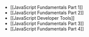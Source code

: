 - [[JavaScript Fundamentals Part 1]]
- [[JavaScript Fundamentals Part 2]]
- [[JavaScript Developer Tools]]
- [[JavaScript Fundamentals Part 3]]
- [[JavaScript Fundamentals Part 4]]